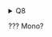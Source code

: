<details>
<summary>Q8</summary>

## Q8: What is the difference between .Net Core and Mono?

To be simple:

* **Mono** is third party implementation of .Net Framework for Linux/Android/iOs.
* **.Net Core** is Microsoft's own implementation for same.

</details>

???
Mono?